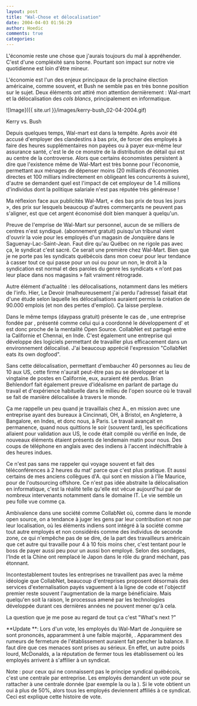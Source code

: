 ```yaml
---
layout: post
title: "Wal-Chose et délocalisation"
date: 2004-04-03 01:56:29
author: Hoedic
comments: true
categories: 
---
```



L'économie reste une chose que j'aurais toujours du mal à appréhender. C'est d'une compléxité sans borne. Pourtant son impact sur notre vie quotidienne est loin d'être mineur.

L'économie est l'un des enjeux principaux de la prochaine élection américaine, comme souvent, et Bush ne semble pas en très bonne position sur le sujet. Deux éléments ont attiré mon attention dernièrement : Wal-mart et la délocalisation des *cols blancs*, principalement en informatique.

![Image]({{ site.url }}/images/kerry-bush_02-04-2004.gif)
<div class="photoattrib">Kerry vs. Bush</div>



Depuis quelques temps, Wal-mart est dans la tempête. Après avoir été accusé d'employer des clandestins à bas prix, de forcer des employés à faire des heures supplémentaires non payées ou à payer eux-même leur assurance santé, c'est le  de ce monstre de la distribution de détail qui est au centre de la controverse. Alors que certains économistes persistent à dire que l'existence même de Wal-Mart est très bonne pour l'économie, permettant aux ménages de dépenser moins (20 milliards d'économies directes et 100 milliars indirectement en obligeant les concurrents à suivre), d'autre se demandent quel est l'impact de cet employeur de 1.4 millions d'individus dont la politique salariale n'est pas réputée très généreuse !

Ma réflexion face aux publicités Wal-Mart, « des bas prix de tous les jours », des prix sur lesquels beaucoup d'autres commerçants ne peuvent pas s'aligner, est que cet argent économisé doit bien manquer à quelqu'un.

Preuve de l'emprise de Wal-Mart sur personnel, aucun de se milliers de centres n'est syndiqué.  (abonnement gratuit) puisqu'un tribunal vient d'ouvrir la voie pour les employés d'un magasin de Jonquière dans le Saguenay-Lac-Saint-Jean. Faut dire qu'au Québec on ne rigole pas avec ça, le syndicat c'est sacré. Ce serait une première chez Wal-Mart. Bien que je ne porte pas les syndicats québécois dans mon coeur pour leur tendance à casser tout ce qui passe pour un oui ou pour un non, le droit à la syndication est normal et des paroles du genre les syndicats « n'ont pas leur place dans nos magasins » fait vraiment rétrograde.

Autre élément d'actualité : les délocalisations, notamment dans les métiers de l'info. Hier, Le Devoir (malheureusement j'ai perdu l'adresse) faisait état d'une étude selon laquelle les délocalisations auraient permis la création de  90.000 emplois (et non des pertes d'emploi). Ça laisse perplexe.

Dans le même temps  (daypass gratuit) présente le cas de , une entreprise fondée par , présenté comme celui qui a coordonné le développement d' et est donc proche de la mentalité Open Source. CollabNet est partagé entre la Californie et Chennai, en Inde. C'est également une entreprise qui développe des logiciels permettant de travailler plus efficacement dans un environnement délocalisé. J'ai beaucoup apprécié l'expression "CollabNet eats its own dogfood".

Sans cette délocalisation, permettant d'embaucher 40 personnes au lieu de 10 aux US, cette firme n'aurait peut-être pas pu se développer et la vingtaine de postes en Californie, eux, auraient été perdus. Brian Behlendorf fait également preuve d'idéalisme en parlant de partage du travail et d'expérience habituelle dans le milieu de l'open source où le travail se fait de manière délocalisée à travers le monde.

Ça me rappelle un peu quand je travaillais chez A., en mission avec une entreprise ayant des bureaux à Cincinnati, OH, à Bristol, en Angleterre, à Bangalore, en Indes, et donc nous, à Paris. Le travail avançait en permanence, quand nous quittions le soir (souvent tard), les spécifications allaient pour validation aux US, le code était compilé ou vérifié en Inde, de nouveaux éléments étaient présents de lendemain matin pour nous. Des coups de téléphone en anglais avec des indiens à l'accent indéchiffrable à des heures indues.

Ce n'est pas sans me rappeler   qui voyage souvent et fait des téléconférences à 2 heures du mat' parce que c'est plus pratique. Et aussi certains de mes anciens collègues d'A. qui sont en mission à l'île Maurice, pour de l'outsourcing offshore. Ce n'est pas idée abstraite la délocalisation en informatique, c'est la réalité telle qu'elle est vécue aujourd'hui par de nombreux intervenants notamment dans le domaine IT. Le vie semble un peu folle vue comme ça.

Ambivalence dans une société comme CollabNet où, comme dans le monde open source, on a tendance à juger les gens par leur contribution et non par leur localisation, où les éléments indiens sont intégré à la société comme tout autre employés et non considérés comme des individus de seconde zone, ce qui n'empêche pas de se dire, de la part des travailleurs américain que cet autre qui travaille pour 4 à 10 fois moins cher, c'est tentant pour le boss de payer aussi peu pour un aussi bon employé. Selon des sondages, l'Inde et la Chine ont remplacé le Japon dans le rôle du grand méchant, pas étonnant.

Incontestablement toutes les entreprises ne travaillent pas avec la même idéologie que CollabNet, beaucoup d'entreprises proposent désormais des services d'externalisation payés vaguement à la ligne de code et l'objectif premier reste souvent l'augmentation de la marge bénéficiaire. Mais quelqu'en soit la raison, le processus amené par les technologies développée durant ces dernières années ne pouvent mener qu'à cela.

La question que je me pose au regard de tout ça c'est "What's next ?"

**Update **: Lors d'un vote, les employés du Wal-Mart de Jonquière se sont prononcés, apparamment à une faible majorité, . Apparamment des rumeurs de fermeture de l'établissement auraient fait pencher la balance. Il faut dire que ces menaces sont prises au sérieux. En effet, un autre poids lourd, McDonalds, a la réputation de fermer tous les établissement où les employés arrivent à s'affilier à un syndicat.

Note : pour ceux qui ne connaissent pas le principe syndical québécois, c'est une centrale par entreprise. Les employés demandent un vote pour se rattacher à une centrale donnée (par exemple la  ou la ). Si le vote obtient un oui à plus de 50%, alors tous les employés deviennent affiliés à ce syndicat. Ceci est explique cette histoire de vote.